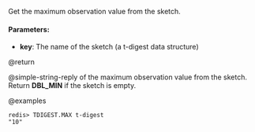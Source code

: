 Get the maximum observation value from the sketch.

#### Parameters:

* **key**: The name of the sketch (a t-digest data structure)

@return

@simple-string-reply of the maximum observation value from the sketch.
Return __DBL_MIN__ if the sketch is empty.

@examples

```
redis> TDIGEST.MAX t-digest
"10"
```
